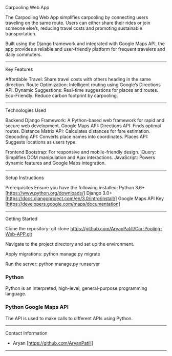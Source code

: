 Carpooling Web App

The Carpooling Web App simplifies carpooling by connecting users traveling on the same route. Users can either share their rides or join someone else’s, reducing travel costs and promoting sustainable transportation.

Built using the Django framework and integrated with Google Maps API, the app provides a reliable and user-friendly platform for frequent travelers and daily commuters.

---

Key Features

Affordable Travel: Share travel costs with others heading in the same direction.
Route Optimization: Intelligent routing using Google’s Directions API.
Dynamic Suggestions: Real-time suggestions for places and routes.
Eco-Friendly: Reduce carbon footprint by carpooling.

---

Technologies Used

Backend
Django Framework: A Python-based web framework for rapid and secure web development.
Google Maps API:
Directions API: Finds optimal routes.
Distance Matrix API: Calculates distances for fare estimation.
Geocoding API: Converts place names into coordinates.
Places API: Suggests locations as users type.

Frontend
Bootstrap: For responsive and mobile-friendly design.
jQuery: Simplifies DOM manipulation and Ajax interactions.
JavaScript: Powers dynamic features and Google Maps integration.

---

Setup Instructions

Prerequisites
Ensure you have the following installed:
Python 3.6+ [https://www.python.org/downloads/]
Django 3.0+ [https://docs.djangoproject.com/en/3.0/intro/install/]
Google Maps API Key [https://developers.google.com/maps/documentation]

---

Getting Started

Clone the repository:
         git clone https://github.com/AryanPatill/Car-Pooling-Web-APP.git

Navigate to the project directory and set up the environment.

Apply migrations:
         python manage.py migrate

Run the server:
         python manage.py runserver


### Python

Python is an interpreted, high-level, general-purpose programming language.

### Python Google Maps API

The API is used to make calls to different APIs using Python.

---
Contact Information 

* Aryan [https://github.com/AryanPatill]

---

